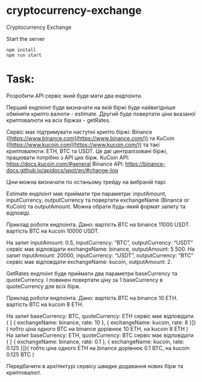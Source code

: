# cryptocurrency-exchange
Сryptocurrency Exchange

Start the server
```
npm install
npm run start
```

# Task:

Розробити API сервіс який буде мати два ендпоінти.

Перший ендпоінт буде визначати на якій біржі буде найвигідніше обміняти крипто валюти - estimate.
Другий буде повертати ціни вказаної криптовалюти на всіх біржах - getRates.

Сервіс має підтримувати наступні крипто біржі: Binance ([https://www.binance.com](https://www.binance.com/)) та KuCoin ([https://www.kucoin.com](https://www.kucoin.com/)) та такі криптовалюти: ETH, BTC та USDT.
Це дві централізовані біржі, працювати потрібно з API цих бірж.
KuCoin API: https://docs.kucoin.com/#general
Binance API: https://binance-docs.github.io/apidocs/spot/en/#change-log

Ціни можна визначати по останьому трейду на вибраній парі.

Estimate ендпоінт має приймати три параметри: inputAmount, inputCurrency, outputCurrency та повертати exchangeName (Binance or KuCoin) та outputAmount.
Можна обрати будь-який формат запиту та відповіді.

Приклад роботи ендпоінта.
Дано:
вартість BTC на binance 11000 USDT.
вартість BTC на kucoin 10000 USDT.

На запит inputAmount: 0.5, inputCurrency: “BTC”, outputCurrency: “USDT” сервіс має відповідати exchangeName: binance, outputAmount: 5 500.
На запит inputAmount: 20000, inputCurrency: “USDT”, outputCurrency: “BTC” сервіс має відповідати exchangeName: kucoin, outputAmount: 2.

GetRates ендпоінт буде приймати два параметри baseCurrency та quoteCurrency. І повинен повертати ціну за 1 baseCurrency в quoteCurrency для всіх бірж.

Приклад роботи ендпоінта.
Дано:
вартість BTC на binance 10 ETH.
вартість BTC на kucoin 8 ETH.

На запит baseCurrency: BTC, quoteCurrency: ETH сервіс має відповідати { [ { exchangeName: binance, rate: 10 }, { exchangeName: kucoin, rate: 8 }]} ( тобто ціна одного BTC на binance дорівнює 10 ETH, на kucoin 8 ETH )
На запит baseCurrency: ETH, quoteCurrency: BTC сервіс має відповідати { [ { exchangeName: binance, rate: 0.1 }, { exchangeName: kucoin, rate: 0.125 }]}( тобто ціна одного ETH на binance дорівнює 0.1 BTC, на kucoin 0.125 BTC )

Передбачити в архітектурі сервісу швидке додавання нових бірж та криптовалют.
